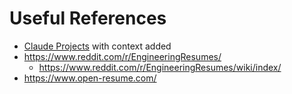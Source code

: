 # Useful References

- [Claude Projects](https://www.anthropic.com/news/projects) with context added
- https://www.reddit.com/r/EngineeringResumes/
  - https://www.reddit.com/r/EngineeringResumes/wiki/index/
- https://www.open-resume.com/
